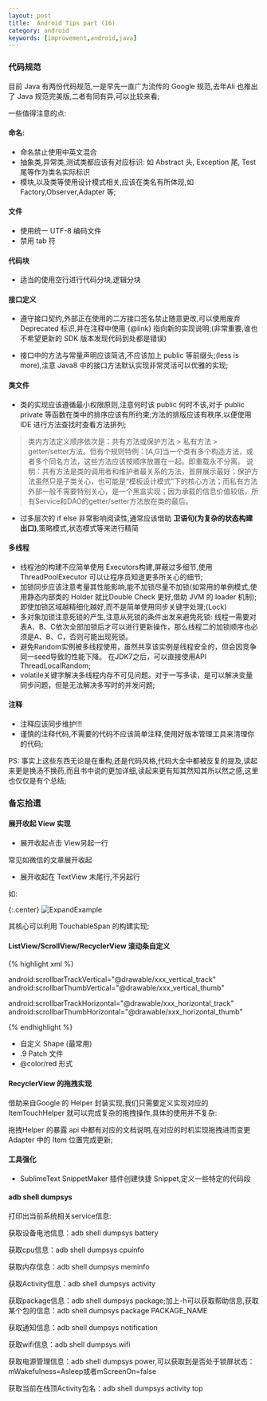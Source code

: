 ```yaml
---
layout: post
title:  Android Tips part (16)
category: android
keywords: [improvement,android,java]
---
```


### 代码规范

目前 Java 有两份代码规范,一是早先一直广为流传的 Google 规范,去年Ali 也推出了 Java 规范完美版,二者有同有异,可以比较来看;

一些值得注意的点: 

#### 命名: 

* 命名禁止使用中英文混合         
* 抽象类,异常类,测试类都应该有对应标识: 如  Abstract 头, Exception 尾, Test 尾等作为类名实际标识            
* 模块,以及类等使用设计模式相关,应该在类名有所体现,如 Factory,Observer,Adapter 等;    

#### 文件  

* 使用统一 UTF-8 编码文件         
* 禁用 tab 符              

#### 代码块  

* 适当的使用空行进行代码分块,逻辑分块           

#### 接口定义    
* 遵守接口契约,外部正在使用的二方接口签名禁止随意更改,可以使用废弃Deprecated 标识,并在注释中使用 {@link} 指向新的实现说明;(非常重要,谁也不希望更新的 SDK 版本发现代码到处都是错误)                

* 接口中的方法与常量声明应该简洁,不应该加上 public 等前缀头;(less is more),注意 Java8 中的接口方法默认实现非常灵活可以优雅的实现;

#### 类文件

* 类的实现应该遵循最小权限原则,注意何时该 public 何时不该,对于 public private 等函数在类中的排序应该有所约束;方法的排版应该有秩序,以便使用 IDE 进行方法查找时查看方法排列;

>   类内方法定义顺序依次是：共有方法或保护方法 > 私有方法 > getter/setter方法。但有个规则特例：[A,G]当一个类有多个构造方法，或者多个同名方法，这些方法应该按顺序放置在一起。即重载永不分离。 说明：共有方法是类的调用者和维护者最关系的方法，首屏展示最好；保护方法虽然只是子类关心，也可能是“模板设计模式”下的核心方法；而私有方法外部一般不需要特别关心，是一个黑盒实现；因为承载的信息价值较低，所有Service和DAO的getter/setter方法放在类的最后。  

* 过多层次的 if else 非常影响阅读性,通常应该借助 **卫语句(为复杂的状态构建出口)**,策略模式,状态模式等来进行精简

#### 多线程  

* 线程池的构建不应简单使用 Executors构建,屏蔽过多细节,使用ThreadPoolExecutor 可以让程序员知道更多所关心的细节;    
* 加锁同步应该注意考量其性能影响,能不加锁尽量不加锁(如常用的单例模式,使用静态内部类的 Holder 就比Double Check 更好,借助 JVM 的 loader 机制);即使加锁区域越精细化越好,而不是简单使用同步关键字处理;(Lock)
* 多对象加锁注意死锁的产生,注意从死锁的条件出发来避免死锁: 线程一需要对表A、B、C依次全部加锁后才可以进行更新操作，那么线程二的加锁顺序也必须是A、B、C，否则可能出现死锁。  
* 避免Random实例被多线程使用，虽然共享该实例是线程安全的，但会因竞争同一seed导致的性能下降。 在JDK7之后，可以直接使用API ThreadLocalRandom;       
* volatile关键字解决多线程内存不可见问题。对于一写多读，是可以解决变量同步问题，但是无法解决多写时的并发问题;

#### 注释

* 注释应该同步维护!!!   
* 谨慎的注释代码,不需要的代码不应该简单注释,使用好版本管理工具来清理你的代码;

PS: 事实上这些东西无论是在重构,还是代码风格,代码大全中都被反复的提及,读起来更是换汤不换药,而且书中说的更加详细,读起来更有知其然知其所以然之感,这里也仅仅是有个总结;

### 备忘拾遗 

#### 展开收起 View 实现

* 展开收起点击 View另起一行 

常见如微信的文章展开收起
          
* 展开收起在 TextView 末尾行,不另起行

如: 

{:.center}
![ExpandExample](http://res.oncelee.com/ExpandExample.png)

其核心可以利用 TouchableSpan 的构建实现;

#### ListView/ScrollView/RecyclerView 滚动条自定义

{% highlight xml %} 

<!-- 垂直滚动条-->
android:scrollbarTrackVertical="@drawable/xxx_vertical_track"
android:scrollbarThumbVertical="@drawable/xxx_vertical_thumb"
<!-- 情况B ：水平滚动条-->
android:scrollbarTrackHorizontal="@drawable/xxx_horizontal_track"
android:scrollbarThumbHorizontal="@drawable/xxx_horizontal_thumb"

<!-- scrollbar 宽度(垂直 Bar) | 高度(水平 Bar) >
scrollbarSize="dp"
<!--Thumb 短条  Track 长条-->

{% endhighlight %}

* 自定义 Shape (最常用)
* .9 Patch 文件      
* @color/red 形式


#### RecyclerView 的拖拽实现

借助来自Google 的 Helper 封装实现,我们只需要定义实现对应的 ItemTouchHelper 就可以完成复杂的拖拽操作,具体的使用并不复杂: 

拖拽Helper 的暴露 api 中都有对应的文档说明,在对应的时机实现拖拽进而变更 Adapter 中的 Item 位置完成更新;

#### 工具强化

* SublimeText SnippetMaker 插件创建快捷 Snippet,定义一些特定的代码段   

#### adb shell dumpsys


打印出当前系统相关service信息: 

获取设备电池信息：adb shell dumpsys battery

获取cpu信息：adb shell dumpsys cpuinfo

获取内存信息：adb shell dumpsys meminfo

获取Activity信息：adb shell dumpsys activity

获取package信息：adb shell dumpsys package;加上-h可以获取帮助信息,获取某个包的信息：adb shell dumpsys package  PACKAGE_NAME

获取通知信息：adb shell dumpsys notification

获取wifi信息：adb shell dumpsys wifi

获取电源管理信息：adb shell dumpsys power,可以获取到是否处于锁屏状态：mWakefulness=Asleep或者mScreenOn=false

获取当前在栈顶Activity包名：adb shell dumpsys activity top
